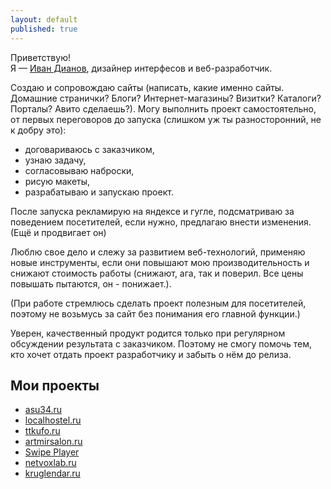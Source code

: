 ```yaml
---
layout: default
published: true
---
```


Приветствую!<br/>
Я — [Иван Дианов](http://vk.com/illus0r), дизайнер интерфесов и веб-разработчик. 

Создаю и сопровождаю сайты (написать, какие именно сайты. Домашние странички? Блоги? Интернет-магазины? Визитки? Каталоги? Порталы? Авито сделаешь?). Могу выполнить проект самостоятельно, от первых переговоров до запуска (слишком уж ты разносторонний, не к добру это):

* договариваюсь с заказчиком,
* узнаю задачу,
* согласовываю наброски,
* рисую макеты,
* разрабатываю и запускаю проект.

После запуска рекламирую на яндексе и гугле, подсматриваю за поведением посетителей, если нужно, предлагаю внести изменения. (Ещё и продвигает он)

Люблю свое дело и слежу за развитием веб-технологий, применяю новые инструменты, если они повышают мою производительность и снижают стоимость работы (снижают, ага, так и поверил. Все цены повышать пытаются, он - понижает.).

(При работе стремлюсь сделать проект полезным для посетителей, поэтому не возьмусь за сайт без понимания его главной функции.)

Уверен, качественный продукт родится только при регулярном обсуждении результата с заказчиком. Поэтому не смогу помочь тем, кто хочет отдать проект разработчику и забыть о нём до релиза.

Мои проекты
-----------

* [asu34.ru](http://asu34.ru)
* [localhostel.ru](http://localhostel.ru)
* [ttkufo.ru](http://ttkufo.ru)
* [artmirsalon.ru](http://artmirsalon.ru)
* [Swipe Player](http://https://play.google.com/store/apps/details?id=net.illusor.swipeplayer&hl=ru)
* [netvoxlab.ru](http://netvoxlab.ru)
* [kruglendar.ru](http://kruglendar.ru)